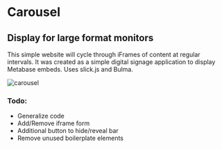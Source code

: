 # Carousel

## Display for large format monitors
This simple website will cycle through iFrames of content at regular intervals. It was created as a simple digital signage application to display Metabase embeds. Uses slick.js and Bulma.

![carousel](https://user-images.githubusercontent.com/6137401/28648372-61b70ffa-723b-11e7-9d79-a620934d6dcf.png)


### Todo: 
+ Generalize code
+ Add/Remove iframe form
+ Additional button to hide/reveal bar
+ Remove unused boilerplate elements

